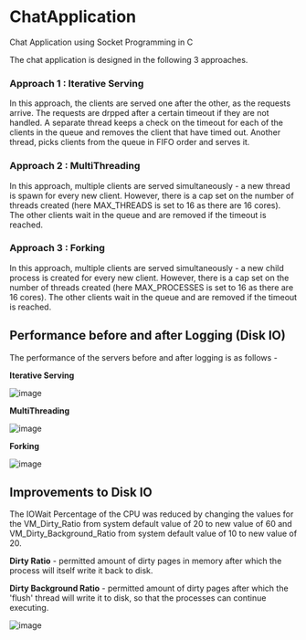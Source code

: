 # ChatApplication
Chat Application using Socket Programming in C

The chat application is designed in the following 3 approaches.

### Approach 1 : Iterative Serving
In this approach, the clients are served one after the other, as the requests arrive. The requests are drpped after a certain timeout if they are not handled. A separate thread keeps a check on the timeout for each of the clients in the queue and removes the client that have timed out. Another thread, picks clients from the queue in FIFO order and serves it.

### Approach 2 : MultiThreading
In this approach, multiple clients are served simultaneously - a new thread is spawn for every new client. However, there is a cap set on the number of threads created (here MAX_THREADS is set to 16 as there are 16 cores). The other clients wait in the queue and are removed if the timeout is reached.

### Approach 3 : Forking
In this approach, multiple clients are served simultaneously - a new child process is created for every new client. However, there is a cap set on the number of threads created (here MAX_PROCESSES is set to 16 as there are 16 cores). The other clients wait in the queue and are removed if the timeout is reached. 


## Performance before and after Logging (Disk IO)
The performance of the servers before and after logging is as follows - 

**Iterative Serving**

![image](https://github.com/aakashr02/ChatApplication/assets/87864552/956cc4ce-a7cf-4adb-8d8b-43df9729195b)


**MultiThreading**

![image](https://github.com/aakashr02/ChatApplication/assets/87864552/3203c0fe-4d2d-4889-b4b8-e3b6d9d19494)


**Forking**

![image](https://github.com/aakashr02/ChatApplication/assets/87864552/0ceac787-a7c8-4df0-8214-33f43e6a2ff4)


## Improvements to Disk IO
The IOWait Percentage of the CPU was reduced by changing the values for the VM_Dirty_Ratio from system default value of 20 to new value of 60 and VM_Dirty_Background_Ratio from system default value of 10 to new value of 20.

**Dirty Ratio** - permitted amount of dirty pages in memory after which the process will itself write it back to disk.

**Dirty Background Ratio** - permitted amount of dirty pages after which the 'flush' thread will write it to disk, so that the processes can continue executing.

![image](https://github.com/aakashr02/ChatApplication/assets/87864552/d8fbab58-b5a2-427c-806f-465ab749ab0f)


